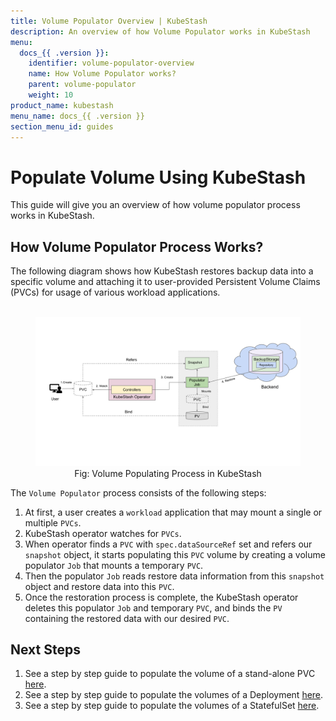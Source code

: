 ```yaml
---
title: Volume Populator Overview | KubeStash
description: An overview of how Volume Populator works in KubeStash
menu:
  docs_{{ .version }}:
    identifier: volume-populator-overview
    name: How Volume Populator works?
    parent: volume-populator
    weight: 10
product_name: kubestash
menu_name: docs_{{ .version }}
section_menu_id: guides
---
```


# Populate Volume Using KubeStash

This guide will give you an overview of how volume populator process works in KubeStash.

## How Volume Populator Process Works?

The following diagram shows how KubeStash restores backup data into a specific volume and attaching it to user-provided Persistent Volume Claims (PVCs) for usage of various workload applications.

<figure align="center">
  <img alt="KubeStash Volume Populator Process Flow" src="/docs/guides/volume-populator/overview/images/volume-populator-overview.svg">
<figcaption align="center">Fig: Volume Populating Process in KubeStash</figcaption>
</figure>

The `Volume Populator` process consists of the following steps:

1. At first, a user creates a `workload` application that may mount a single or multiple `PVCs`. 
2. KubeStash operator watches for `PVCs`. 
3. When operator finds a `PVC` with `spec.dataSourceRef` set and refers our `snapshot` object, it starts populating this `PVC` volume by creating a volume populator `Job` that mounts a temporary `PVC`.
4. Then the populator `Job` reads restore data information from this `snapshot` object and restore data into this `PVC`.
5. Once the restoration process is complete, the KubeStash operator deletes this populator `Job` and temporary `PVC`, and binds the `PV` containing the restored data with our desired `PVC`.

## Next Steps
1. See a step by step guide to populate the volume of a stand-alone PVC [here](/docs/guides/volume-populator/pvc/index.md).
2. See a step by step guide to populate the volumes of a Deployment [here](/docs/guides/volume-populator/deployment/index.md).
3. See a step by step guide to populate the volumes of a StatefulSet [here](/docs/guides/volume-populator/statefulset/index.md).
